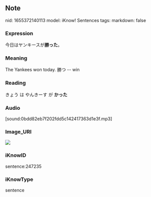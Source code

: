 ## Note
nid: 1655372140113
model: iKnow! Sentences
tags: 
markdown: false

### Expression
今日はヤンキースが<b>勝った</b>。

### Meaning
The Yankees won today.
勝つ -- win

### Reading
きょう は やんきーす が <b>かった</b>

### Audio
[sound:0bdd82eb7f202fdd5c142417363d1e3f.mp3]

### Image_URI
<img src="14743b90145025ca5dd8488ee553bf2c.jpg">

### iKnowID
sentence:247235

### iKnowType
sentence
